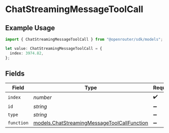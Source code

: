 # ChatStreamingMessageToolCall

## Example Usage

```typescript
import { ChatStreamingMessageToolCall } from "@openrouter/sdk/models";

let value: ChatStreamingMessageToolCall = {
  index: 3974.82,
};
```

## Fields

| Field                                                                                            | Type                                                                                             | Required                                                                                         | Description                                                                                      |
| ------------------------------------------------------------------------------------------------ | ------------------------------------------------------------------------------------------------ | ------------------------------------------------------------------------------------------------ | ------------------------------------------------------------------------------------------------ |
| `index`                                                                                          | *number*                                                                                         | :heavy_check_mark:                                                                               | N/A                                                                                              |
| `id`                                                                                             | *string*                                                                                         | :heavy_minus_sign:                                                                               | N/A                                                                                              |
| `type`                                                                                           | *string*                                                                                         | :heavy_minus_sign:                                                                               | N/A                                                                                              |
| `function`                                                                                       | [models.ChatStreamingMessageToolCallFunction](../models/chatstreamingmessagetoolcallfunction.md) | :heavy_minus_sign:                                                                               | N/A                                                                                              |